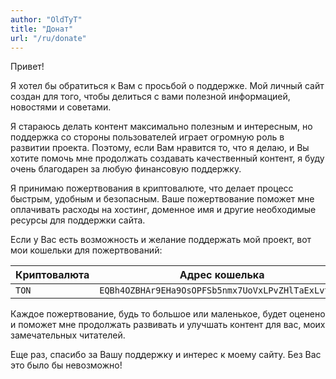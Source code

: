 ```yaml
---
author: "OldTyT"
title: "Донат"
url: "/ru/donate"
---
```


Привет!

Я хотел бы обратиться к Вам с просьбой о поддержке. Мой личный сайт создан для того, чтобы делиться с вами полезной информацией, новостями и советами.

Я стараюсь делать контент максимально полезным и интересным, но поддержка со стороны пользователей играет огромную роль в развитии проекта. Поэтому, если Вам нравится то, что я делаю, и Вы хотите помочь мне продолжать создавать качественный контент, я буду очень благодарен за любую финансовую поддержку.

Я принимаю пожертвования в криптовалюте, что делает процесс быстрым, удобным и безопасным. Ваше пожертвование поможет мне оплачивать расходы на хостинг, доменное имя и другие необходимые ресурсы для поддержки сайта.

Если у Вас есть возможность и желание поддержать мой проект, вот мои кошельки для пожертвований:

| Криптовалюта | Адрес кошелька |
|---|---|
|`TON`|`EQBh4OZBHAr9EHa9OsOPFSb5nmx7UoVxLPvZHlTaExLvtunX`|

Каждое пожертвование, будь то большое или маленькое, будет оценено и поможет мне продолжать развивать и улучшать контент для вас, моих замечательных читателей.

Еще раз, спасибо за Вашу поддержку и интерес к моему сайту. Без Вас это было бы невозможно!
